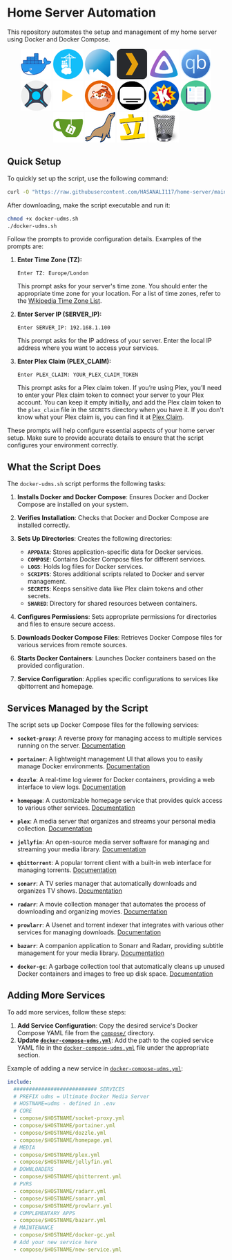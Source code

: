 # Home Server Automation

This repository automates the setup and management of my home server using Docker and Docker Compose.

<p align="center">
  <img src="assets/docker-moby.png" alt="Docker" width="70" height="70">
  <img src="assets/portainer-alt.png" alt="Portainer" width="70" height="70">
  <img src="assets/homepage.png" alt="Homepage" width="70" height="70" style="border-radius: 100%;">
  <img src="assets/plex.png" alt="Plex" width="70" height="70">
  <img src="assets/jellyfin.png" alt="Jellyfin" width="70" height="70" >
  <img src="assets/qbittorrent.png" alt="qBittorrent" width="70" height="70">
  <img src="assets/sonarr.png" alt="Sonarr" width="70" height="70">
  <img src="assets/radarr-light.png" alt="Radarr" width="70" height="70">
  <img src="assets/prowlarr.png" alt="Prowlarr" width="70" height="70">
  <img src="assets/bazarr.png" alt="Bazarr" width="70" height="70">
  <img src="assets/komga.png" alt="Komga" width="70" height="70">
  <img src="assets/kavita.png" alt="Kavita" width="70" height="70">
  <img src="assets/gitea.png" alt="Gitea" width="70" height="70">
  <img src="assets/mariadb.png" alt="MariaDB" width="70" height="70">
  <img src="assets/tachidesk.png" alt="TachiDesk" width="70" height="70">
  <img src="assets/trash-guides.png" alt="Trash-Guides" width="70" height="70">
</p>

## Quick Setup

To quickly set up the script, use the following command:

```bash
curl -O "https://raw.githubusercontent.com/HASANALI117/home-server/main/docker-udms.sh"
```

After downloading, make the script executable and run it:

```bash
chmod +x docker-udms.sh
./docker-udms.sh
```

Follow the prompts to provide configuration details. Examples of the prompts are:

1. **Enter Time Zone (TZ):**

   ```
   Enter TZ: Europe/London
   ```

   This prompt asks for your server's time zone. You should enter the appropriate time zone for your location. For a list of time zones, refer to the [Wikipedia Time Zone List](https://en.wikipedia.org/wiki/List_of_tz_database_time_zones).

2. **Enter Server IP (SERVER_IP):**

   ```
   Enter SERVER_IP: 192.168.1.100
   ```

   This prompt asks for the IP address of your server. Enter the local IP address where you want to access your services.

3. **Enter Plex Claim (PLEX_CLAIM):**
   ```
   Enter PLEX_CLAIM: YOUR_PLEX_CLAIM_TOKEN
   ```
   This prompt asks for a Plex claim token. If you’re using Plex, you’ll need to enter your Plex claim token to connect your server to your Plex account. You can keep it empty initially, and add the Plex claim token to the `plex_claim` file in the `SECRETS` directory when you have it. If you don't know what your Plex claim is, you can find it at [Plex Claim](https://plex.tv/claim).

These prompts will help configure essential aspects of your home server setup. Make sure to provide accurate details to ensure that the script configures your environment correctly.

## What the Script Does

The `docker-udms.sh` script performs the following tasks:

1. **Installs Docker and Docker Compose**: Ensures Docker and Docker Compose are installed on your system.

2. **Verifies Installation**: Checks that Docker and Docker Compose are installed correctly.

3. **Sets Up Directories**: Creates the following directories:

   - **`APPDATA`**: Stores application-specific data for Docker services.
   - **`COMPOSE`**: Contains Docker Compose files for different services.
   - **`LOGS`**: Holds log files for Docker services.
   - **`SCRIPTS`**: Stores additional scripts related to Docker and server management.
   - **`SECRETS`**: Keeps sensitive data like Plex claim tokens and other secrets.
   - **`SHARED`**: Directory for shared resources between containers.

4. **Configures Permissions**: Sets appropriate permissions for directories and files to ensure secure access.

5. **Downloads Docker Compose Files**: Retrieves Docker Compose files for various services from remote sources.

6. **Starts Docker Containers**: Launches Docker containers based on the provided configuration.

7. **Service Configuration**: Applies specific configurations to services like qbittorrent and homepage.

## Services Managed by the Script

The script sets up Docker Compose files for the following services:

- **`socket-proxy`**: A reverse proxy for managing access to multiple services running on the server. [Documentation](https://github.com/Tecnativa/docker-socket-proxy?tab=readme-ov-file#supported-api-versions)

- **`portainer`**: A lightweight management UI that allows you to easily manage Docker environments. [Documentation](https://docs.portainer.io/)

- **`dozzle`**: A real-time log viewer for Docker containers, providing a web interface to view logs. [Documentation](https://dozzle.dev/guide/getting-started)

- **`homepage`**: A customizable homepage service that provides quick access to various other services. [Documentation](https://gethomepage.dev/latest/installation/docker/)

- **`plex`**: A media server that organizes and streams your personal media collection. [Documentation](https://docs.linuxserver.io/images/docker-plex/)

- **`jellyfin`**: An open-source media server software for managing and streaming your media library. [Documentation](https://docs.linuxserver.io/images/docker-jellyfin/)

- **`qbittorrent`**: A popular torrent client with a built-in web interface for managing torrents. [Documentation](https://docs.linuxserver.io/images/docker-qbittorrent/)

- **`sonarr`**: A TV series manager that automatically downloads and organizes TV shows. [Documentation](https://docs.linuxserver.io/images/docker-sonarr/)

- **`radarr`**: A movie collection manager that automates the process of downloading and organizing movies. [Documentation](https://docs.linuxserver.io/images/docker-radarr/)

- **`prowlarr`**: A Usenet and torrent indexer that integrates with various other services for managing downloads. [Documentation](https://docs.linuxserver.io/images/docker-prowlarr/)

- **`bazarr`**: A companion application to Sonarr and Radarr, providing subtitle management for your media library. [Documentation](https://docs.linuxserver.io/images/docker-bazarr/)

- **`docker-gc`**: A garbage collection tool that automatically cleans up unused Docker containers and images to free up disk space. [Documentation](https://github.com/clockworksoul/docker-gc-cron)

## Adding More Services

To add more services, follow these steps:

1. **Add Service Configuration**: Copy the desired service's Docker Compose YAML file from the [`compose/`]() directory.
2. **Update [`docker-compose-udms.yml`]()**: Add the path to the copied service YAML file in the [`docker-compose-udms.yml`]() file under the appropriate section.

Example of adding a new service in [`docker-compose-udms.yml`]():

```yml
include:
  ########################### SERVICES
  # PREFIX udms = Ultimate Docker Media Server
  # HOSTNAME=udms - defined in .env
  # CORE
  - compose/$HOSTNAME/socket-proxy.yml
  - compose/$HOSTNAME/portainer.yml
  - compose/$HOSTNAME/dozzle.yml
  - compose/$HOSTNAME/homepage.yml
  # MEDIA
  - compose/$HOSTNAME/plex.yml
  - compose/$HOSTNAME/jellyfin.yml
  # DOWNLOADERS
  - compose/$HOSTNAME/qbittorrent.yml
  # PVRS
  - compose/$HOSTNAME/radarr.yml
  - compose/$HOSTNAME/sonarr.yml
  - compose/$HOSTNAME/prowlarr.yml
  # COMPLEMENTARY APPS
  - compose/$HOSTNAME/bazarr.yml
  # MAINTENANCE
  - compose/$HOSTNAME/docker-gc.yml
  # Add your new service here
  - compose/$HOSTNAME/new-service.yml
```
